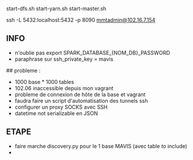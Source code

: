 start-dfs.sh
start-yarn.sh
start-master.sh

ssh -L 5432:localhost:5432 -p 8090 mmtadmin@102.16.7.154

## INFO
- n'oublie pas export SPARK_DATABASE_{NOM_DB}_PASSWORD
- paraphrase sur ssh_private_key = mavis

## probleme : 
- 1000 base * 1000 tables
- 102.06 inaccessible depuis mon vagrant
- probleme de connexion de hôte de la base et vagrant
- faudra faire un script d'automatisation des tunnels ssh
- configurer un proxy SOCKS avec SSH
- datetime not serializable en JSON

## ETAPE 
- faire marche discovery.py pour le 1 base MAVIS (avec table _to_ include)
- 
